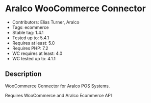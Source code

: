 # Aralco WooCommerce Connector

- Contributors: Elias Turner, Aralco
- Tags: ecommerce
- Stable tag: 1.4.1
- Tested up to: 5.4.1
- Requires at least: 5.0
- Requires PHP: 7.2
- WC requires at least: 4.0
- WC tested up to: 4.1.1

## Description

WooCommerce Connector for Aralco POS Systems.

Requires WooCommerce and Aralco Ecommerce API
